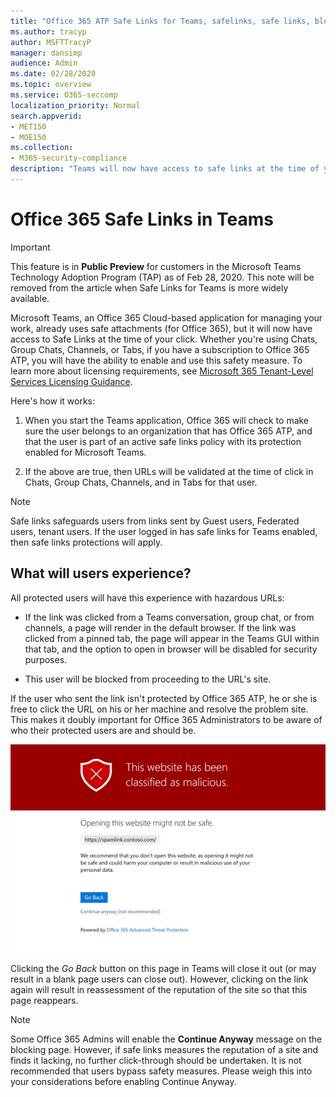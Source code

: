 ```yaml
---
title: "Office 365 ATP Safe Links for Teams, safelinks, safe links, block malicious links, office 365 atp, Teams safe links, stop users from clicking bad links, malicious links"
ms.author: tracyp
author: MSFTTracyP
manager: dansimp
audience: Admin
ms.date: 02/28/2020
ms.topic: overview
ms.service: O365-seccomp
localization_priority: Normal
search.appverid:
- MET150
- MOE150
ms.collection:
- M365-security-compliance
description: "Teams will now have access to safe links at the time of your click. Whether you're using chats 1-on-1 Chats, between Groups, or in Channels, and Tabs, if you have a subscription to Office 365 ATP, you will have the ability to enable and use this safety feature."
---
```

<!--06/21/2019-->

# Office 365 Safe Links in Teams

> [!IMPORTANT]
> This feature is in **Public Preview** for customers in the Microsoft Teams Technology Adoption Program (TAP) as of Feb 28, 2020. This note will be removed from the article when Safe Links for Teams is more widely available.

Microsoft Teams, an Office 365 Cloud-based application for managing your work, already uses safe attachments (for Office 365), but it will now have access to Safe Links at the time of your click. Whether you're using Chats, Group Chats, Channels, or Tabs, if you have a subscription to Office 365 ATP, you will have the ability to enable and use this safety measure. To learn more about licensing requirements, see [Microsoft 365 Tenant-Level Services Licensing Guidance](https://docs.microsoft.com/office365/servicedescriptions/microsoft-365-service-descriptions/microsoft-365-tenantlevel-services-licensing-guidance).

Here's how it works: 

1. When you start the Teams application, Office 365 will check to make sure the user belongs to an organization that has Office 365 ATP, and that the user is part of an active safe links policy with its protection enabled for Microsoft Teams.

2. If the above are true, then URLs will be validated at the time of click in Chats, Group Chats, Channels, and in Tabs for that user.

> [!NOTE]
> Safe links safeguards users from links sent by Guest users, Federated users, tenant users. If the user logged in has safe links for Teams enabled, then safe links protections will apply.
 
## What will users experience? 

All protected users will have this experience with hazardous URLs: 

- If the link was clicked from a Teams conversation, group chat, or from channels, a page will render in the default browser. If the link was clicked from a pinned tab, the page will appear in the Teams GUI within that tab, and the option to open in browser will be disabled for security purposes.

- This user will be blocked from proceeding to the URL's site.

If the user who sent the link isn't protected by Office 365 ATP, he or she is free to click the URL on his or her machine and resolve the problem site. This makes it doubly important for Office 365 Administrators to be aware of who their protected users are and should be.

![A Safe Links for Teams page reporting a malicious link and blocking transit to the page.](/microsoft-365/media/TP_SafelinksForTeams_Malicious.png)

Clicking the *Go Back* button on this page in Teams will close it out (or may result in a blank page users  can close out). However, clicking on the link again will result in reassessment of the reputation of the site so that this page reappears.

> [!NOTE]
>Some Office 365 Admins will enable the **Continue Anyway** message on the blocking page. However, if safe links measures the reputation of a site and finds it lacking, no further click-through should be undertaken. It is not recommended that users bypass safety measures. Please weigh this into your considerations before enabling Continue Anyway. 
